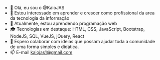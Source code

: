 - 👋 Olá, eu sou o @KaioJAS
- 👀 Estou interessado em aprender e crescer como profissional da area da tecnologia da informação
- 🌱 Atualmente, estou aprendendo programação web
- 🎓 Tecnologias em destaque: HTML, CSS, JavaScript, Bootstrap, NodeJS, SQL, VueJS, jQuery, React
- 💞️ Espero colaborar com ideias que possam ajudar toda a comunidade de uma forma simples e didática.
- 📫 E-mail kaiojas1@gmail.com

<!---
KaioJAS/KaioJAS is a ✨ special ✨ repository because its `README.md` (this file) appears on your GitHub profile.
You can click the Preview link to take a look at your changes.
--->
